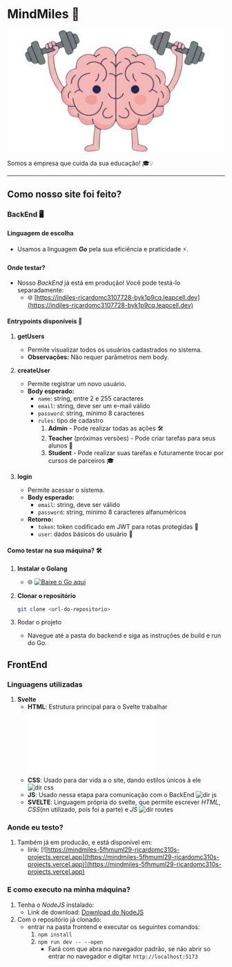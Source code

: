 # MindMiles 🚀

![brainLogo](./frontend/src/lib/assets/brain.png)

Somos a empresa que cuida da sua educação! 🎓💡

---

## Como nosso site foi feito?

### BackEnd 🖥️

#### Linguagem de escolha
- Usamos a linguagem **_Go_** pela sua eficiência e praticidade ⚡.

#### Onde testar?
- Nosso *BackEnd* já está em produção! Você pode testá-lo separadamente:  
  - 🌐 [https://indiles-ricardomc3107728-byk1p9cq.leapcell.dev](https://indiles-ricardomc3107728-byk1p9cq.leapcell.dev)

#### Entrypoints disponíveis 🔑

1. **getUsers**  
   - Permite visualizar todos os usuários cadastrados no sistema.  
   - **Observações:** Não requer parâmetros nem body.

2. **createUser**  
   - Permite registrar um novo usuário.  
   - **Body esperado:**
     - `name`: string, entre 2 e 255 caracteres  
     - `email`: string, deve ser um e-mail válido  
     - `password`: string, mínimo 8 caracteres  
     - `rules`: tipo de cadastro
       1. **Admin** - Pode realizar todas as ações 🛠️  
       2. **Teacher** (próximas versões) - Pode criar tarefas para seus alunos 📝  
       3. **Student** - Pode realizar suas tarefas e futuramente trocar por cursos de parceiros 🎓

3. **login**  
   - Permite acessar o sistema.  
   - **Body esperado:**
     - `email`: string, deve ser válido  
     - `password`: string, mínimo 8 caracteres alfanuméricos  
   - **Retorno:**
     - `token`: token codificado em JWT para rotas protegidas 🔐  
     - `user`: dados básicos do usuário 👤

#### Como testar na sua máquina? 🛠️

1. **Instalar o Golang**  
   - 🌐 [![Baixe o Go aqui](https://golang.org/lib/godoc/images/go-logo-blue.svg)](https://go.dev/doc/install)

2. **Clonar o repositório**  
   ```bash
   git clone <url-do-repositorio>
3. Rodar o projeto
   - Navegue até a pasta do backend e siga as instruções de build e run do Go.

## FrontEnd

### Linguagens utilizadas

1. **Svelte**  
   - **HTML**: Estrutura principal para o Svelte trabalhar ![app.html](./frontend/src/app.html)
   - **CSS**: Usado para dar vida a o site, dando estilos únicos à ele ![dir css](./frontend/src/lib/styles)
   - **JS**: Usado nessa etapa para comunicação com o BackEnd ![dir js](./frontend/src/lib/scripts)
   - **SVELTE**: Linguagem própria do svelte, que permite escrever _HTML_, _CSS_(nn utilizado, pois foi a parte) e _JS_ ![dir routes](./frontend/src/routes)

### Aonde eu testo?
  1. Também já em producão, e está disponível em:
     - link: [![https://mindmiles-5fhmuml29-ricardomc310s-projects.vercel.app](https://mindmiles-5fhmuml29-ricardomc310s-projects.vercel.app)](https://mindmiles-5fhmuml29-ricardomc310s-projects.vercel.app)

### E como executo na minha máquina?
  1. Tenha o *NodeJS* instalado:
     - Link de download: [Download do NodeJS](https://nodejs.org/pt/download)
  2. Com o repositório já clonado:
     - entrar na pasta frontend e executar os seguintes comandos:
       1. `npm install`
       2. `npm run dev -- --open`
          - Fará com que abra no navegador padrão, se não abrir so entrar no navegador e digitar `http://localhost:5173`
  
